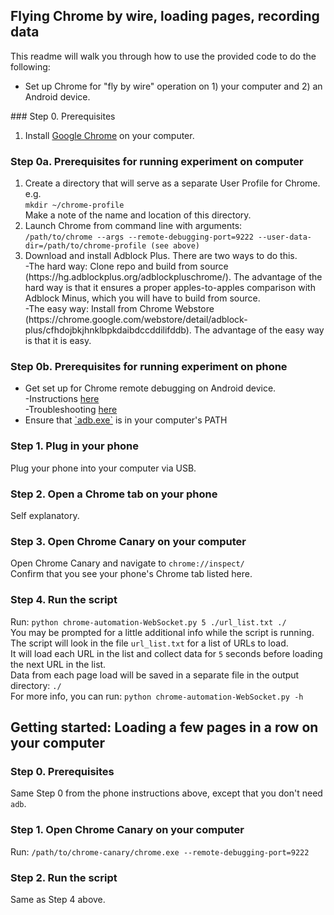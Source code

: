 ## Flying Chrome by wire, loading pages, recording data
This readme will walk you through how to use the provided code to do the following:
<ul>
	<li> Set up Chrome for "fly by wire" operation on 1) your computer and 2) an Android device.</li>

</ul>
### Step 0. Prerequisites
<ol>
  <li>Install <a href="https://www.google.com/chrome/browser/desktop/">Google Chrome</a> on your computer.</li>
</ol>

### Step 0a. Prerequisites for running experiment on computer
<ol>
	<li>Create a directory that will serve as a separate User Profile for Chrome. e.g. </br>
  		<code>mkdir ~/chrome-profile</code></br>
  		Make a note of the name and location of this directory.</li>
  	<li>Launch Chrome from command line with arguments:</br>
  		<code>/path/to/chrome --args --remote-debugging-port=9222 --user-data-dir=/path/to/chrome-profile (see above)</code></li>
	<li>Download and install Adblock Plus.  There are two ways to do this.</br>
		-The hard way: Clone repo and build from source (https://hg.adblockplus.org/adblockpluschrome/).
		The advantage of the hard way is that it ensures a proper apples-to-apples comparison with Adblock Minus, which you will have to build from source.</br>
		-The easy way: Install from Chrome Webstore (https://chrome.google.com/webstore/detail/adblock-plus/cfhdojbkjhnklbpkdaibdccddilifddb).  The advantage of the easy way is that it is easy.</li>
</ol>

### Step 0b. Prerequisites for running experiment on phone
<ul>
	<li> Get set up for Chrome remote debugging on Android device.</br>
	  -Instructions <a href="https://developers.google.com/web/tools/chrome-devtools/debug/remote-debugging/remote-debugging?hl=en">here</a></br>
	  -Troubleshooting <a href="http://stackoverflow.com/questions/21925992/chrome-devtools-devices-does-not-detect-device-when-plugged-in">here</a></li>
	<li>Ensure that <a href="http://developer.android.com/tools/help/adb.html">`adb.exe`</a> is in your computer's PATH</li>
</ul>

### Step 1. Plug in your phone
Plug your phone into your computer via USB.
### Step 2. Open a Chrome tab on your phone
Self explanatory.
### Step 3. Open Chrome Canary on your computer
Open Chrome Canary and navigate to `chrome://inspect/`</br>
Confirm that you see your phone's Chrome tab listed here.
### Step 4. Run the script
Run: `python chrome-automation-WebSocket.py 5 ./url_list.txt ./`</br>
You may be prompted for a little additional info while the script is running.</br>
The script will look in the file `url_list.txt` for a list of URLs to load.</br>
It will load each URL in the list and collect data for `5` seconds before loading the next URL in the list.</br>
Data from each page load will be saved in a separate file in the output directory: `./`</br>
For more info, you can run: `python chrome-automation-WebSocket.py -h`

## Getting started: Loading a few pages in a row on your computer
### Step 0. Prerequisites
Same Step 0 from the phone instructions above, except that you don't need `adb`.
### Step 1. Open Chrome Canary on your computer
Run: `/path/to/chrome-canary/chrome.exe --remote-debugging-port=9222`
### Step 2. Run the script
Same as Step 4 above.
